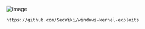 ![image](https://user-images.githubusercontent.com/78603128/222969152-9494579e-033d-4654-8e1c-6f6abe3664ff.png)


```
https://github.com/SecWiki/windows-kernel-exploits
```
